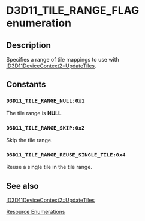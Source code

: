# D3D11_TILE_RANGE_FLAG enumeration

## Description

Specifies a range of tile mappings to use with [ID3D11DeviceContext2::UpdateTiles](https://learn.microsoft.com/windows/desktop/api/d3d11_2/nf-d3d11_2-id3d11devicecontext2-updatetiles).

## Constants

### `D3D11_TILE_RANGE_NULL:0x1`

The tile range is **NULL**.

### `D3D11_TILE_RANGE_SKIP:0x2`

Skip the tile range.

### `D3D11_TILE_RANGE_REUSE_SINGLE_TILE:0x4`

Reuse a single tile in the tile range.

## See also

[ID3D11DeviceContext2::UpdateTiles](https://learn.microsoft.com/windows/desktop/api/d3d11_2/nf-d3d11_2-id3d11devicecontext2-updatetiles)

[Resource Enumerations](https://learn.microsoft.com/windows/desktop/direct3d11/d3d11-graphics-reference-resource-enums)